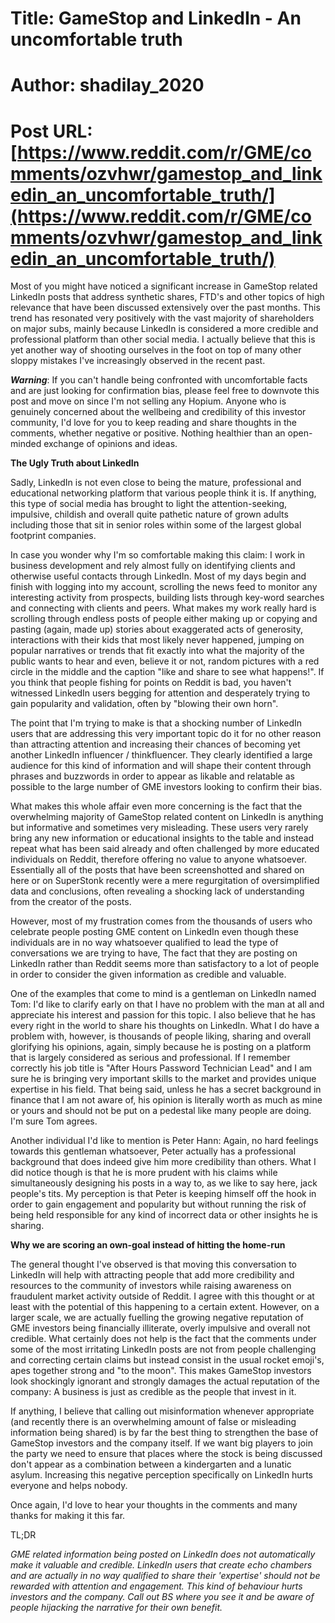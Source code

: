 # Title: GameStop and LinkedIn - An uncomfortable truth
# Author: shadilay_2020
# Post URL: [https://www.reddit.com/r/GME/comments/ozvhwr/gamestop_and_linkedin_an_uncomfortable_truth/](https://www.reddit.com/r/GME/comments/ozvhwr/gamestop_and_linkedin_an_uncomfortable_truth/)


Most of you might have noticed a significant increase in GameStop related LinkedIn posts that address synthetic shares, FTD's and other topics of high relevance that have been discussed extensively over the past months. This trend has resonated very positively with the vast majority of shareholders on major subs, mainly because LinkedIn is considered a more credible and professional platform than other social media. I actually believe that this is yet another way of shooting ourselves in the foot on top of many other sloppy mistakes I've increasingly observed in the recent past.

***Warning***: If you can't handle being confronted with uncomfortable facts and are just looking for confirmation bias, please feel free to downvote this post and move on since I'm not selling any Hopium. Anyone who is genuinely concerned about the wellbeing and credibility of this investor community, I'd love for you to keep reading and share thoughts in the comments, whether negative or positive. Nothing healthier than an open-minded exchange of opinions and ideas.

**The Ugly Truth about LinkedIn**

Sadly, LinkedIn is not even close to being the mature, professional and educational networking platform that various people think it is. If anything, this type of social media has brought to light the attention-seeking, impulsive, childish and overall quite pathetic nature of grown adults including those that sit in senior roles within some of the largest global footprint companies.

In case you wonder why I'm so comfortable making this claim: I work in business development and rely almost fully on identifying clients and otherwise useful contacts through LinkedIn. Most of my days begin and finish with logging into my account, scrolling the news feed to monitor any interesting activity from prospects, building lists through key-word searches and connecting with clients and peers. What makes my work really hard is scrolling through endless posts of people either making up or copying and pasting (again, made up) stories about exaggerated acts of generosity, interactions with their kids that most likely never happened, jumping on popular narratives or trends that fit exactly into what the majority of the public wants to hear and even, believe it or not, random pictures with a red circle in the middle and the caption "like and share to see what happens!". If you think that people fishing for points on Reddit is bad, you haven't witnessed LinkedIn users begging for attention and desperately trying to gain popularity and validation, often by "blowing their own horn".

The point that I'm trying to make is that a shocking number of LinkedIn users that are addressing this very important topic do it for no other reason than attracting attention and increasing their chances of becoming yet another LinkedIn influencer / thinkfluencer. They clearly identified a large audience for this kind of information and will shape their content through phrases and buzzwords in order to appear as likable and relatable as possible to the large number of GME investors looking to confirm their bias.

What makes this whole affair even more concerning is the fact that the overwhelming majority of GameStop related content on LinkedIn is anything but informative and sometimes very misleading. These users very rarely bring any new information or educational insights to the table and instead repeat what has been said already and often challenged by more educated individuals on Reddit, therefore offering no value to anyone whatsoever. Essentially all of the posts that have been screenshotted and shared on here or on SuperStonk recently were a mere regurgitation of oversimplified data and conclusions, often revealing a shocking lack of understanding from the creator of the posts.

However, most of my frustration comes from the thousands of users who celebrate people posting GME content on LinkedIn even though these individuals are in no way whatsoever qualified to lead the type of conversations we are trying to have, The fact that they are posting on LinkedIn rather than Reddit seems more than satisfactory to a lot of people in order to consider the given information as credible and valuable.

One of the examples that come to mind is a gentleman on LinkedIn named Tom: I'd like to clarify early on that I have no problem with the man at all and appreciate his interest and passion for this topic. I also believe that he has every right in the world to share his thoughts on LinkedIn. What I do have a problem with, however, is thousands of people liking, sharing and overall glorifying his opinions, again, simply because he is posting on a platform that is largely considered as serious and professional. If I remember correctly his job title is "After Hours Password Technician Lead" and I am sure he is bringing very important skills to the market and provides unique expertise in his field. That being said, unless he has a secret background in finance that I am not aware of, his opinion is literally worth as much as mine or yours and should not be put on a pedestal like many people are doing. I'm sure Tom agrees.

Another individual I'd like to mention is Peter Hann: Again, no hard feelings towards this gentleman whatsoever, Peter actually has a professional background that does indeed give him more credibility than others. What I did notice though is that he is more prudent with his claims while simultaneously designing his posts in a way to, as we like to say here, jack people's tits. My perception is that Peter is keeping himself off the hook in order to gain engagement and popularity but without running the risk of being held responsible for any kind of incorrect data or other insights he is sharing.

**Why we are scoring an own-goal instead of hitting the home-run**

The general thought I've observed is that moving this conversation to LinkedIn will help with attracting people that add more credibility and resources to the community of investors while raising awareness on fraudulent market activity outside of Reddit. I agree with this thought or at least with the potential of this happening to a certain extent. However, on a larger scale, we are actually fuelling the growing negative reputation of GME investors being financially illiterate, overly impulsive and overall not credible. What certainly does not help is the fact that the comments under some of the most irritating LinkedIn posts are not from people challenging and correcting certain claims but instead consist in the usual rocket emoji's, apes together strong and "to the moon". This makes GameStop investors look shockingly ignorant and strongly damages the actual reputation of the company: A business is just as credible as the people that invest in it.

If anything, I believe that calling out misinformation whenever appropriate (and recently there is an overwhelming amount of false or misleading information being shared) is by far the best thing to strengthen the base of GameStop investors and the company itself. If we want big players to join the party we need to ensure that places where the stock is being discussed don't appear as a combination between a kindergarten and a lunatic asylum. Increasing this negative perception specifically on LinkedIn hurts everyone and helps nobody.

Once again, I'd love to hear your thoughts in the comments and many thanks for making it this far.

TL;DR

*GME related information being posted on LinkedIn does not automatically make it valuable and credible. LinkedIn users that create echo chambers and are actually in no way qualified to share their 'expertise' should not be rewarded with attention and engagement. This kind of behaviour hurts investors and the company. Call out BS where you see it and be aware of people hijacking the narrative for their own benefit.*